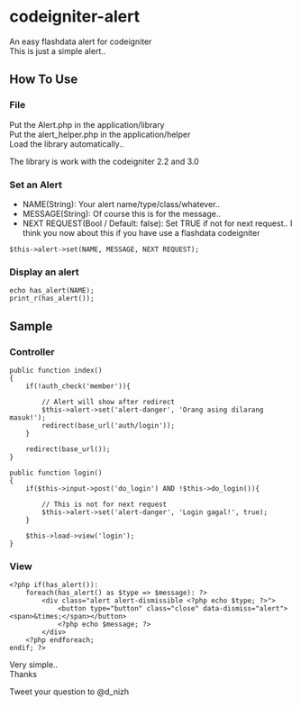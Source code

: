 # codeigniter-alert
An easy flashdata alert for codeigniter  
This is just a simple alert..

## How To Use

### File
Put the Alert.php in the application/library  
Put the alert_helper.php in the application/helper  
Load the library automatically..  
  
The library is work with the codeigniter 2.2 and 3.0  

### Set an Alert
* NAME(String): Your alert name/type/class/whatever..
* MESSAGE(String): Of course this is for the message..
* NEXT REQUEST(Bool / Default: false): Set TRUE if not for next request.. I think you now about this if you have use a flashdata codeigniter

`$this->alert->set(NAME, MESSAGE, NEXT REQUEST);`

### Display an alert
`echo has_alert(NAME);`  
`print_r(has_alert());`  

## Sample

### Controller

	public function index()
	{
		if(!auth_check('member')){
			
			// Alert will show after redirect
			$this->alert->set('alert-danger', 'Orang asing dilarang masuk!');
			redirect(base_url('auth/login'));
		}
		
		redirect(base_url());
	}
	
	public function login()
	{
		if($this->input->post('do_login') AND !$this->do_login()){
			
			// This is not for next request
			$this->alert->set('alert-danger', 'Login gagal!', true);
		}
		
		$this->load->view('login');
	}

### View

	<?php if(has_alert()):  
		foreach(has_alert() as $type => $message): ?>  
			<div class="alert alert-dismissible <?php echo $type; ?>">  
				<button type="button" class="close" data-dismiss="alert"><span>&times;</span></button>
				<?php echo $message; ?>  
			</div>  
		<?php endforeach;  
	endif; ?>


Very simple..  
Thanks

Tweet your question to @d_nizh
